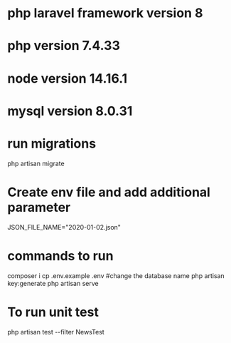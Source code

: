 # php laravel framework version 8
# php version  7.4.33
# node version 14.16.1
# mysql version 8.0.31
# run migrations
php artisan migrate
# Create env file and add additional parameter
JSON_FILE_NAME="2020-01-02.json"
# commands to run
composer i
cp .env.example .env #change the database name
php artisan key:generate
php artisan serve

# To run unit test
php artisan test --filter NewsTest
